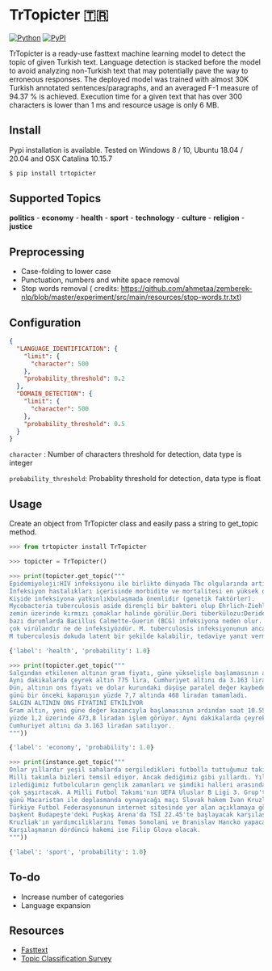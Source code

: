 # TrTopicter 🇹🇷

[![Python](https://img.shields.io/pypi/pyversions/tensorflow.svg?style=plastic)](https://badge.fury.io/py/trtopicter)
[![PyPI](https://badge.fury.io/py/tensorflow.svg)](https://badge.fury.io/py/trtopicter)

TrTopicter is a ready-use fasttext machine learning model to detect the topic of given Turkish text. Language detection
is stacked before the model to avoid analyzing non-Turkish text that may potentially pave the way to erroneous
responses. The deployed model was trained with almost 30K Turkish annotated sentences/paragraphs, and an averaged F-1
measure of 94.37 % is achieved. Execution time for a given text that has over 300 characters is lower than 1 ms and
resource usage is only 6 MB.

## Install

Pypi installation is available. Tested on Windows 8 / 10, Ubuntu 18.04 / 20.04 and OSX Catalina 10.15.7

```sh
$ pip install trtopicter
```

## Supported Topics

**politics** - **economy** - **health** - **sport** - **technology** - **culture** - **religion** - **justice**

## Preprocessing

- Case-folding to lower case
- Punctuation, numbers and white space removal
- Stop words removal (
  credits: https://github.com/ahmetaa/zemberek-nlp/blob/master/experiment/src/main/resources/stop-words.tr.txt)

## Configuration

```JSON
{
  "LANGUAGE_IDENTIFICATION": {
    "limit": {
      "character": 500
    },
    "probability_threshold": 0.2
  },
  "DOMAIN_DETECTION": {
    "limit": {
      "character": 500
    },
    "probability_threshold": 0.5
  }
}
```

`character` : Number of characters threshold for detection, data type is integer

`probability_threshold`: Probablity threshold for detection, data type is float

## Usage

Create an object from TrTopicter class and easily pass a string to get_topic method.

```python
>>> from trtopicter install TrTopicter

>>> topicter = TrTopicter()

>>> print(topicter.get_topic("""
Epidemiyoloji:HIV infeksiyonu ile birlikte dünyada Tbc olgularında artış görülmüştür.
İnfeksiyon hastalıkları içerisinde morbidite ve mortalitesi en yüksek olandır. 
Kişide infeksiyona yatkınlıkbulaşmada önemlidir (genetik faktörler).
Mycobacteria tuberculosis aside dirençli bir bakteri olup Ehrlich-Ziehl-Neelsen boyama yöntemi ilemavi bir 
zemin üzerinde kırmızı çomaklar halinde görülür.Deri tüberkülozu:Deride M tuberculosis, M bovis ve 
bazı durumlarda Bacillus Calmette-Guerin (BCG) infeksiyona neden olur. Tbc yaygın görülmekle beraber etkenler ne 
çok virülandır ne de infeksiyözdür. M. tuberculosis infeksiyonunun ancak %5-10‟u hastalık yapar. 
M tuberculosis dokuda latent bir şekilde kalabilir, tedaviye yanıt vermez ve reaktivasyon gösterebilir"""))

{'label': 'health', 'probability': 1.0}

>>> print(topicter.get_topic("""
Salgından etkilenen altının gram fiyatı, güne yükselişle başlamasının ardından 473,8 liradan işlem görüyor. 
Aynı dakikalarda çeyrek altın 775 lira, Cumhuriyet altını da 3.163 liradan satılıyor.
Dün, altının ons fiyatı ve dolar kurundaki düşüşe paralel değer kaybeden gram altın, 
günü bir önceki kapanışın yüzde 7,7 altında 468 liradan tamamladı.
SALGIN ALTININ ONS FİYATINI ETKİLİYOR
Gram altın, yeni güne değer kazancıyla başlamasının ardından saat 10.55 itibarıyla önceki kapanışın 
yüzde 1,2 üzerinde 473,8 liradan işlem görüyor. Aynı dakikalarda çeyrek altın 775 lira, 
Cumhuriyet altını da 3.163 liradan satılıyor.
"""))

{'label': 'economy', 'probability': 1.0}

>>> print(instance.get_topic("""
Onlar yıllardır yeşil sahalarda sergiledikleri futbolla tuttuğumuz takımları galibiyete taşıyor,
Milli takımla bizleri temsil ediyor. Ancak dediğimiz gibi yıllardı. Yıllardır Süper Lig'de 
izlediğimiz futbolcuların gençlik zamanları ve şimdiki halleri arasındaki değişimleri sizi
çok şaşırtacak. A Milli Futbol Takımı'nın UEFA Uluslar B Ligi 3. Grup'ta 18 Kasım Çarşamba
günü Macaristan ile deplasmanda oynayacağı maçı Slovak hakem Ivan Kruzliak yönetecek.
Türkiye Futbol Federasyonunun internet sitesinde yer alan açıklamaya göre, 
başkent Budapeşte'deki Puşkaş Arena'da TSİ 22.45'te başlayacak karşılaşmada düdük çalacak 
Kruzliak'ın yardımcılıklarını Tomas Somolani ve Branislav Hancko yapacak.
Karşılaşmanın dördüncü hakemi ise Filip Glova olacak.
"""))

{'label': 'sport', 'probability': 1.0}
```

## To-do

- Increase number of categories
- Language expansion

## Resources

* [Fasttext](https://arxiv.org/abs/1607.01759)
* [Topic Classification Survey](https://arxiv.org/abs/2004.03705)

